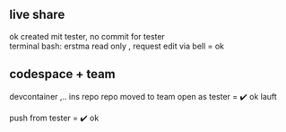 ## live share
ok created mit tester, no commit for tester  
terminal bash: erstma read only , request edit via bell = ok  


## codespace + team
devcontainer ,.. ins repo
repo moved to team
open as tester = :heavy_check_mark: ok lauft 

push from tester = :heavy_check_mark: ok